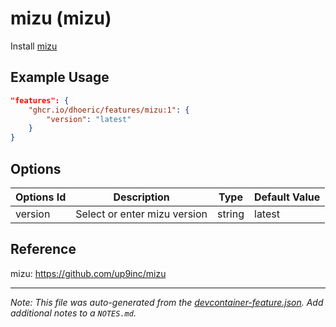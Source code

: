 
# mizu (mizu)

Install [mizu](https://github.com/up9inc/mizu)

## Example Usage

```json
"features": {
    "ghcr.io/dhoeric/features/mizu:1": {
        "version": "latest"
    }
}
```

## Options

| Options Id | Description | Type | Default Value |
|-----|-----|-----|-----|
| version | Select or enter mizu version | string | latest |

## Reference

mizu: https://github.com/up9inc/mizu

---

_Note: This file was auto-generated from the [devcontainer-feature.json](https://github.com/dhoeric/features/blob/main/src/mizu/devcontainer-feature.json).  Add additional notes to a `NOTES.md`._
